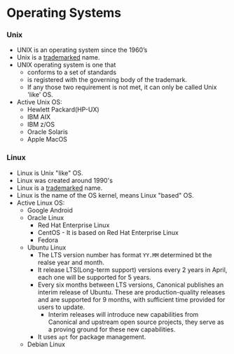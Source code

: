 # Operating Systems

### Unix

- UNIX is an operating system since the 1960’s
- Unix is a [trademarked](www.unix.org) name.
- UNIX operating system is one that
  - conforms to a set of standards
  - is registered with the governing body of the trademark.
  - If any those two requirement is not met, it can only be called Unix 'like' OS.
- Active Unix OS:
  - Hewlett Packard(HP-UX)
  - IBM AIX
  - IBM z/OS
  - Oracle Solaris
  - Apple MacOS

### Linux

- Linux is Unix "like" OS.
- Linux was created around 1990's
- Linux is a [trademarked](www.linuxmark.org) name.
- Linux is the name of the OS kernel, means Linux "based" OS.
- Active Linux OS:
  - Google Android
  - Oracle Linux
    - Red Hat Enterprise Linux
    - CentOS - It is based on Red Hat Enterprise Linux
    - Fedora
  - Ubuntu Linux
    - The LTS version number has format `YY.MM` determined bt the realse year and month.
    - It release LTS(Long-term support) versions every 2 years in April, each one will be supported for 5 years.
    - Every six months between LTS versions, Canonical publishes an interim release of Ubuntu. These are production-quality releases and are supported for 9 months, with sufficient time provided for users to update.
      - Interim releases will introduce new capabilities from Canonical and upstream open source projects, they serve as a proving ground for these new capabilities.
    - It uses `apt` for package management.
  - Debian Linux
